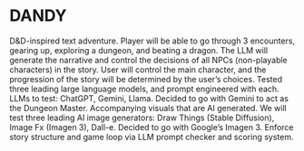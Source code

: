 # DANDY
D&D-inspired text adventure. Player will be able to go through 3 encounters, gearing up, exploring a dungeon, and beating a dragon. The LLM will generate the narrative and control the decisions of all NPCs (non-playable characters) in the story. User will control the main character, and the progression of the story will be determined by the user’s choices. Tested three leading large language models, and prompt engineered with each. LLMs to test: ChatGPT, Gemini, Llama. Decided to go with Gemini to act as the Dungeon Master. Accompanying visuals that are AI generated. We will test three leading AI image generators: Draw Things (Stable Diffusion), Image Fx (Imagen 3), Dall-e. Decided to go with Google’s Imagen 3. Enforce story structure and game loop via LLM prompt checker and scoring system.